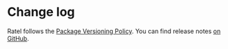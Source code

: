 # Change log

Ratel follows the [Package Versioning Policy](https://pvp.haskell.org).
You can find release notes [on GitHub](https://github.com/tfausak/ratel/releases).
